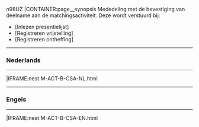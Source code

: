 n98UZ
|CONTAINER:page__synopsis
Mededeling met de bevestiging van deelname aan de matchingsactiviteit.
Deze wordt verstuurd bij:

- [Inlezen presentielijst]
- [Registreren vrijstelling]
- [Registreren ontheffing]
_____
### Nederlands
_____
|IFRAME:nest
M-ACT-B-CSA-NL.html
_____
### Engels
_____
|IFRAME:nest
M-ACT-B-CSA-EN.html
